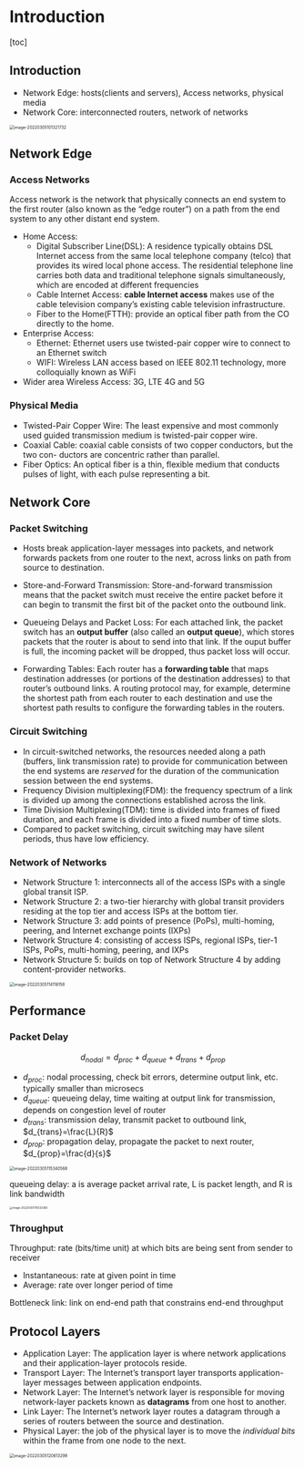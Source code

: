 # Introduction

[toc]

## Introduction

- Network Edge: hosts(clients and servers), Access networks, physical media
- Network Core: interconnected routers, network of networks

<img src="https://tva1.sinaimg.cn/large/e6c9d24egy1gzzhrvvcavj20u0170wjj.jpg" alt="image-20220305101321732" style="zoom:50%;" />

## Network Edge

### Access Networks

Access network is the network that physically connects an end system to the first router (also known as the “edge router”) on a path from the end system to any other distant end system.

- Home Access: 
  - Digital Subscriber Line(DSL): A residence typically obtains DSL Internet access from the same local telephone company (telco) that provides its wired local phone access. The residential telephone line carries both data and traditional telephone signals simultaneously, which are encoded at different frequencies
  - Cable Internet Access: **cable Internet access** makes use of the cable television company’s existing cable television infrastructure.
  - Fiber to the Home(FTTH): provide an optical fiber path from the CO directly to the home.
- Enterprise Access:
  - Ethernet: Ethernet users use twisted-pair copper wire to connect to an Ethernet switch
  - WIFI: Wireless LAN access based on IEEE 802.11 technology, more colloquially known as WiFi
- Wider area Wireless Access: 3G, LTE 4G and 5G

### Physical Media

- Twisted-Pair Copper Wire: The least expensive and most commonly used guided transmission medium is twisted-pair copper wire.
- Coaxial Cable:  coaxial cable consists of two copper conductors, but the two con- ductors are concentric rather than parallel.
- Fiber Optics: An optical fiber is a thin, flexible medium that conducts pulses of light, with each pulse representing a bit.

## Network Core

### Packet Switching

- Hosts break application-layer messages into packets, and network forwards packets from one router to the next, across links on path from source to destination.

- Store-and-Forward Transmission: Store-and-forward transmission means that the packet switch must receive the entire packet before it can begin to transmit the first bit of the packet onto the outbound link.

- Queueing Delays and Packet Loss: For each attached link, the packet switch has an **output buffer** (also called an **output queue**), which stores packets that the router is about to send into that link. If the ouput buffer is full, the incoming packet will be dropped, thus packet loss will occur.

- Forwarding Tables: Each router has a **forwarding table** that maps destination addresses (or portions of the destination addresses) to that router’s outbound links. A routing protocol may, for example, determine the shortest path from each router to each destination and use the shortest path results to configure the forwarding tables in the routers.

### Circuit Switching

- In circuit-switched networks, the resources needed along a path (buffers, link transmission rate) to provide for communication between the end systems are *reserved* for the duration of the communication session between the end systems.
- Frequency Division multiplexing(FDM): the frequency spectrum of a link is divided up among the connections established across the link.
- Time Division Multiplexing(TDM): time is divided into frames of fixed duration, and each frame is divided into a fixed number of time slots.
- Compared to packet switching, circuit switching may have silent periods, thus have low efficiency.

### Network of Networks

- Network Structure 1: interconnects all of the access ISPs with a single global transit ISP.
- Network Structure 2: a two-tier hierarchy with global transit providers residing at the top tier and access ISPs at the bottom tier.
- Network Structure 3: add points of presence (PoPs), multi-homing, peering, and Internet exchange points (IXPs)
- Network Structure 4: consisting of access ISPs, regional ISPs, tier-1 ISPs, PoPs, multi-homing, peering, and IXPs
- Network Structure 5: builds on top of Network Structure 4 by adding content-provider networks. 

<img src="https://tva1.sinaimg.cn/large/e6c9d24egy1gzzhrst11kj21900mgn0e.jpg" alt="image-20220305114116158" style="zoom:50%;" />

## Performance

### Packet Delay

$$
d_{nodal}=d_{proc}+d_{queue}+d_{trans}+d_{prop}
$$

- $d_{proc}$: nodal processing, check bit errors, determine output link, etc. typically smaller than microsecs
- $d_{queue}$: queueing delay, time waiting at output link for transmission, depends on congestion level of router
- $d_{trans}$: transmission delay, transmit packet to outbound link, $d_{trans}=\frac{L}{R}$
- $d_{prop}$: propagation delay, propagate the packet to next router, $d_{prop}=\frac{d}{s}$

<img src="https://tva1.sinaimg.cn/large/e6c9d24egy1gzzhrojyh3j21580bkabx.jpg" alt="image-20220305115340568" style="zoom:50%;" />

queueing delay: a is average packet arrival rate, L is packet length, and R is link bandwidth

<img src="https://tva1.sinaimg.cn/large/e6c9d24egy1gzzhtkuxhyj20hq0eqgm7.jpg" alt="image-20220305115533360" style="zoom:33%;" />

### Throughput

Throughput: rate (bits/time unit) at which bits are being sent from sender to receiver

- Instantaneous: rate at given point in time
- Average: rate over longer period of time

Bottleneck link: link on end-end path that constrains end-end throughput

## Protocol Layers

- Application Layer: The application layer is where network applications and their application-layer protocols reside.
- Transport Layer: The Internet’s transport layer transports application-layer messages between application endpoints.
- Network Layer: The Internet’s network layer is responsible for moving network-layer packets known as **datagrams** from one host to another.
- Link Layer: The Internet’s network layer routes a datagram through a series of routers between the source and destination.
- Physical Layer: the job of the physical layer is to move the *individual bits* within the frame from one node to the next.

<img src="https://tva1.sinaimg.cn/large/e6c9d24egy1gzzi4k7jz2j21bo0u0n2e.jpg" alt="image-20220305120613299" style="zoom:50%;" />